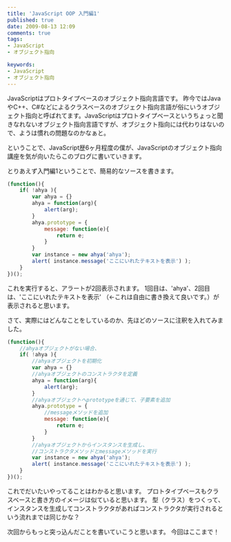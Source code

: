 ```yaml
---
title: 'JavaScript OOP 入門編1'
published: true
date: 2009-08-13 12:09
comments: true
tags:
- JavaScript
- オブジェクト指向

keywords:
- JavaScript
- オブジェクト指向
---
```

JavaScriptはプロトタイプベースのオブジェクト指向言語です。
昨今ではJavaやC++、C#などによるクラスベースのオブジェクト指向言語が俗にいうオブジェクト指向と呼ばれてます。JavaScriptはプロトタイプベースというちょっと聞きなれないオブジェクト指向言語ですが、オブジェクト指向には代わりはないので、ようは慣れの問題なのかなぁと。

ということで、JavaScript歴6ヶ月程度の僕が、JavaScriptのオブジェクト指向講座を気が向いたらこのブログに書いていきます。

とりあえず入門編1ということで、簡易的なソースを書きます。

```js
(function(){
    if( !ahya ){
        var ahya = {}
        ahya = function(arg){
            alert(arg);
        }
        ahya.prototype = {
            message: function(e){
                return e;
            }
        }
        var instance = new ahya('ahya');
        alert( instance.message('ここにいれたテキストを表示') );
    }
})();
```

これを実行すると、アラートが2回表示されます。
1回目は、'ahya'、2回目は、'ここにいれたテキストを表示' （←これは自由に書き換えて良いです。）が表示されると思います。

さて、実際にはどんなことをしているのか、先ほどのソースに注釈を入れてみました。

```js
(function(){
    //ahyaオブジェクトがない場合、
    if( !ahya ){
        //ahyaオブジェクトを初期化
        var ahya = {}
        //ahyaオブジェクトのコンストラクタを定義
        ahya = function(arg){
            alert(arg);
        }
        //ahyaオブジェクトへprototypeを通じて、子要素を追加
        ahya.prototype = {
            //messageメソッドを追加
            message: function(e){
                return e;
            }
        }
        //ahyaオブジェクトからインスタンスを生成し、
        //コンストラクタメソッドとmessageメソッドを実行
        var instance = new ahya('ahya');
        alert( instance.message('ここにいれたテキストを表示') );
    }
})();
```

これでだいたいやってることはわかると思います。
プロトタイプベースもクラスベースと書き方のイメージは似ていると思います。
型（クラス）をつくって、インスタンスを生成してコンストラクタがあればコンストラクタが実行されるという流れまでは同じかな？

次回からもっと突っ込んだことを書いていこうと思います。
今回はここまで！